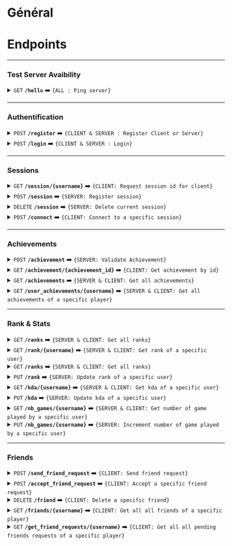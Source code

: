 # Général
  
# Endpoints
  


------------------------------------------------------------------------------------------
 
### Test Server Avaibility
<details>
<summary><code>GET</code> <code><b>/hello</b></code> ➡️ <code>{ALL : Ping server}</code></summary>

#### Parameters
- Auth required : None

#### Success Response
Code : `200 OK`
Content example
```
Hello, World !
```

#### Error Responses
- None

</details>


------------------------------------------------------------------------------------------
 
### Authentification
<details>
<summary><code>POST</code> <code><b>/register</b></code>  ➡️  <code>{CLIENT & SERVER : Register Client or Server}</code></summary>

#### Data constraints
```json
{
  "username": "user",
  "email": "test@etu.uqac.ca",
  "password": "test0",
  "role_name": "client" OR "server"
}
```
- Auth required : None

#### Success Response
Code : `200 OK`
```json
"User registered successfully"
```

#### Error Responses

> | http code     | content-type                      | response                                                            |
> |---------------|-----------------------------------|---------------------------------------------------------------------|
> | `400`         | `application/json`                | `Content type error`                                                |
> | `400`         | `application/json`                | `Invalid role name provided`                                        |
> | `400`         | `application/json`                | `Error inserting user into database`                                |

</details>

<details>
<summary><code>POST</code> <code><b>/login</b></code>  ➡️ <code>{CLIENT & SERVER : Login}</code></summary>

#### Data constraints
```json
{
  "username": "{user}",
  "password": "{password}"
}
```

- Auth required : None

#### Success Response
Code : `200 OK`
```json
{token_client} OR {token_server}
```

#### Error Responses

> | http code     | content-type                      | response                                                            |
> |---------------|-----------------------------------|---------------------------------------------------------------------|
> | `400`         | `application/json`                | `Content type error`                                                |
> | `400`         | `application/json`                | `Invalid username or password`                                      |
> | `400`         | `application/json`                | `Invalid role id`                                                   |
</details>

------------------------------------------------------------------------------------------
 
### Sessions

<details>
<summary><code>GET</code> <code><b>/session/{username}</b></code>  ➡️ <code>{CLIENT: Request session id for client}</code></summary>

#### Parameters

> | name              |  type     | data type      | description                         |
> |-------------------|-----------|----------------|-------------------------------------|
> | username          |  required | string         |                                     |

- Auth required : `token_client`

#### Success Response
Code : `200 OK`
Content example
```json
{session_id}
```

#### Error Responses

> | http code     | content-type                      | response                                                            |
> |---------------|-----------------------------------|---------------------------------------------------------------------|
> | `400`         | `application/json`                | `Content type error`                                                |
> | `400`         | `application/json`                | `No session available`                                              |
> | `400`         | `application/json`                | `Invalid username`                                                  |
> | `400`         | `application/json`                | `Invalid rank id`                                                   |
> | `400`         | `application/json`                | `Session not found`                                                 |
> | `400`         | `application/json`                | `Failed to connect to Redis`                                        |
> | `400`         | `application/json`                | `Unauthorized`                                                      |

</details>

<details>
<summary><code>POST</code> <code><b>/session</b></code>  ➡️ <code>{SERVER: Register session}</code></summary>

#### Data constraints
```json
{
    "server_address" : "{{server_adress}}",
    "players" : []
}
```
- Auth required : `token_server`

#### Success Response
Code : `200 OK`
Content example
```json
Session registered successfully
```

#### Error Responses

> | http code     | content-type                      | response                                                            |
> |---------------|-----------------------------------|---------------------------------------------------------------------|
> | `400`         | `application/json`                | `Content type error`                                                |
> | `400`         | `application/json`                | `Error inserting user into database`                                |
> | `400`         | `application/json`                | `Failed to connect to Redis`                                        |
> | `400`         | `application/json`                | `Unauthorized`                                                      |

</details>


<details>
<summary><code>DELETE</code> <code><b>/session</b></code>  ➡️ <code>{SERVER: Delete current session}</code></summary>

- Auth required : `token_server`

#### Success Response
Code : `200 OK`
Content example
```json
Session successfully deleted
```

#### Error Responses

> | http code     | content-type                      | response                                                            |
> |---------------|-----------------------------------|---------------------------------------------------------------------|
> | `400`         | `application/json`                | `Content type error`                                                |
> | `400`         | `application/json`                | `Error updating database`                                           |
> | `400`         | `application/json`                | `Failed to connect to Redis`                                        |
> | `400`         | `application/json`                | `Unauthorized`                                                      |
</details>



<details>
<summary><code>POST</code> <code><b>/connect</b></code>  ➡️ <code>{CLIENT: Connect to a specific session}</code></summary>

- Auth required : `token_client`

#### Data constraints
```json
{
    "session_id" : "{session_id}",
    "username" : "{username}"
}
```

#### Success Response
Code : `200 OK`
Content example
```json
Player connected to session successfully
```

#### Error Responses

> | http code     | content-type                      | response                                                            |
> |---------------|-----------------------------------|---------------------------------------------------------------------|
> | `400`         | `application/json`                | `Content type error`                                                |
> | `400`         | `application/json`                | `No session available`                                              |
> | `400`         | `application/json`                | `Invalid username`                                                  |
> | `400`         | `application/json`                | `Session not found`                                                 |
> | `400`         | `application/json`                | `Failed to connect to Redis`                                        |
> | `400`         | `application/json`                | `Error updating session`                                            |
> | `400`         | `application/json`                | `Unauthorized`                                                      |

</details>

------------------------------------------------------------------------------------------
 
### Achievements
<details>
<summary><code>POST</code> <code><b>/achievement</b></code>  ➡️ <code>{SERVER: Validate Achievement}</code></summary>

- Auth required : `token_server`

#### Data constraints
```json
{
    "username" : "{username}",
    "achievement_id" :  "{achievement_id}"
}
```

#### Success Response
Code : `200 OK`
Content example
```json
Achievement validated successfully
```

#### Error Responses

> | http code     | content-type                      | response                                                            |
> |---------------|-----------------------------------|---------------------------------------------------------------------|
> | `400`         | `application/json`                | `Content type error`                                                |
> | `400`         | `application/json`                | `Invalid username`                                                  |
> | `400`         | `application/json`                | `Session not found`                                                 |
> | `400`         | `application/json`                | `Error inserting user achievement into database`                    |
> | `400`         | `application/json`                | `Unauthorized`                                                      |
</details>



<details>
<summary><code>GET</code> <code><b>/achievement/{achievement_id}</b></code>  ➡️ <code>{CLIENT: Get achievement by id}</code></summary>

#### Parameters

> | name              |  type     | data type      | description                         |
> |-------------------|-----------|----------------|-------------------------------------|
> | achievement_id          |  required | string         |    achievement id             |

- Auth required : `token_client`

#### Success Response
Code : `200 OK`
Content example
```json
{
    "id" :  "{achievement_id}",
    "name" : "{achievement_name}",
    "description" : "{description}",
    "image_url" : {}
}
```

#### Error Responses

> | http code     | content-type                      | response                                                            |
> |---------------|-----------------------------------|---------------------------------------------------------------------|
> | `400`         | `application/json`                | `Content type error`                                                |
> | `400`         | `application/json`                | `Achievement not found`                                             |
> | `400`         | `application/json`                | `Unauthorized`                                                      |
</details>


<details>
<summary><code>GET</code> <code><b>/achievements</b></code>  ➡️ <code>{SERVER & CLIENT: Get all achievements}</code></summary>

- Auth required : `token_client` OR `token_server`

#### Success Response
Code : `200 OK`
Content example
```json
[
    {
        "id" :  "{achievement_id}",
        "name" : "{achievement_name}",
        "description" : "{description}",
        "image_url" : {}
    }, 
    "..."
}
```

#### Error Responses

> | http code     | content-type                      | response                                                            |
> |---------------|-----------------------------------|---------------------------------------------------------------------|
> | `400`         | `application/json`                | `Content type error`                                                |
> | `400`         | `application/json`                | `Error loading achievements`                                        |
> | `400`         | `application/json`                | `Unauthorized`                                                      |
</details>

<details>
<summary><code>GET</code> <code><b>/user_achievements/{username}</b></code>  ➡️ <code>{SERVER & CLIENT: Get all achievements of a specific player}</code></summary>

#### Parameters
> | name              |  type     | data type      | description                         |
> |-------------------|-----------|----------------|-------------------------------------|
> | username          |  required | string         |    player username                  |


- Auth required : `token_client` OR `token_server`
#### Success Response
Code : `200 OK`
Content example
```json
[
    {
        "id" :  "{achievement_id}",
        "name" : "{achievement_name}",
        "description" : "{description}",
        "image_url" : {}
    }, 
    "..."
}
```

#### Error Responses
> | http code     | content-type                      | response                                                            |
> |---------------|-----------------------------------|---------------------------------------------------------------------|
> | `400`         | `application/json`                | `Content type error`                                                |
> | `400`         | `application/json`                | `Error loading achievements`                                        |
> | `400`         | `application/json`                | `Unauthorized`                                                      |
</details>



------------------------------------------------------------------------------------------
### Rank & Stats




<details>
<summary><code>GET</code> <code><b>/ranks</b></code>  ➡️ <code>{SERVER & CLIENT: Get all ranks}</code></summary>


- Auth required : `token_client` OR `token_server`
#### Success Response
Code : `200 OK`
Content example
```json
[
    {
        "id" :  "{rank_id}",
        "name" : "{rank_name}",
        "image_url" : {}
    }, 
    "..."
}
```

#### Error Responses
> | http code     | content-type                      | response                                                            |
> |---------------|-----------------------------------|---------------------------------------------------------------------|
> | `400`         | `application/json`                | `Content type error`                                                |
> | `400`         | `application/json`                | `Error loading ranks`                                               |
> | `400`         | `application/json`                | `Unauthorized`                                                      |
</details>

<details>
<summary><code>GET</code> <code><b>/rank/{username}</b></code>  ➡️ <code>{SERVER & CLIENT: Get rank of a specific user}</code></summary>

#### Parameters
> | name              |  type     | data type      | description                         |
> |-------------------|-----------|----------------|-------------------------------------|
> | username          |  required | string         |    player username                  |



- Auth required : `token_client` OR `token_server`
#### Success Response
Code : `200 OK`
Content example
```json
{
    "rank_name"
}, 
```

#### Error Responses
> | http code     | content-type                      | response                                                            |
> |---------------|-----------------------------------|---------------------------------------------------------------------|
> | `400`         | `application/json`                | `Content type error`                                                |
> | `400`         | `application/json`                | `Failed to retrieve rank name`                                      |
> | `400`         | `application/json`                | `Invalid username`                                                  |
> | `400`         | `application/json`                | `Unauthorized`                                                      |
</details>


<details>
<summary><code>GET</code> <code><b>/ranks</b></code>  ➡️ <code>{SERVER & CLIENT: Get all ranks}</code></summary>


- Auth required : `token_client` OR `token_server`
#### Success Response
Code : `200 OK`
Content example
```json
[
    {
        "id" :  "{rank_id}",
        "name" : "{rank_name}",
        "image_url" : {}
    }, 
    "..."
}
```

#### Error Responses
> | http code     | content-type                      | response                                                            |
> |---------------|-----------------------------------|---------------------------------------------------------------------|
> | `400`         | `application/json`                | `Content type error`                                                |
> | `400`         | `application/json`                | `Error loading ranks`                                               |
> | `400`         | `application/json`                | `Unauthorized`                                                      |
</details>

<details>
<summary><code>PUT</code> <code><b>/rank</b></code>  ➡️ <code>{SERVER: Update rank of a specific user}</code></summary>

#### Data constraints
```json
{
    "username" : "{username}",
    "new_rank_id" : "{rank id}"
}
```
- Auth required : `token_server`



#### Success Response
Code : `200 OK`
Content example
```json
Rank updated successfully
```

#### Error Responses
> | http code     | content-type                      | response                                                            |
> |---------------|-----------------------------------|---------------------------------------------------------------------|
> | `400`         | `application/json`                | `Content type error`                                                |
> | `400`         | `application/json`                | `Failed to retrieve rank name`                                      |
> | `400`         | `application/json`                | `Invalid username`                                                  |
> | `400`         | `application/json`                | `Unauthorized`                                                      |
</details>

<details>
<summary><code>GET</code> <code><b>/kda/{username}</b></code>  ➡️ <code>{SERVER & CLIENT: Get kda of a specific user}</code></summary>

#### Parameters
> | name              |  type     | data type      | description                         |
> |-------------------|-----------|----------------|-------------------------------------|
> | username          |  required | string         |    player username                  |



- Auth required : `token_client` OR `token_server`
#### Success Response
Code : `200 OK`
Content example
```json
{kda}, 
```

#### Error Responses
> | http code     | content-type                      | response                                                            |
> |---------------|-----------------------------------|---------------------------------------------------------------------|
> | `400`         | `application/json`                | `Content type error`                                                |
> | `400`         | `application/json`                | `Invalid username`                                                  |
> | `400`         | `application/json`                | `Unauthorized`                                                      |
</details>

<details>
<summary><code>PUT</code> <code><b>/kda</b></code>  ➡️ <code>{SERVER: Update kda of a specific user}</code></summary>

#### Data constraints
```json
{
    "username" : "{username}",
    "new_kda" : {new_kda}
}
```
- Auth required : `token_server`



#### Success Response
Code : `200 OK`
Content example
```json
KDA updated successfully
```

#### Error Responses
> | http code     | content-type                      | response                                                            |
> |---------------|-----------------------------------|---------------------------------------------------------------------|
> | `400`         | `application/json`                | `Content type error`                                                |
> | `400`         | `application/json`                | `Error updating user kda         `                                  |
> | `400`         | `application/json`                | `Invalid username`                                                  |
> | `400`         | `application/json`                | `Unauthorized`                                                      |
</details>

<details>
<summary><code>GET</code> <code><b>/nb_games/{username}</b></code>  ➡️ <code>{SERVER & CLIENT: Get number of game played by a specific user}</code></summary>

#### Parameters
> | name              |  type     | data type      | description                         |
> |-------------------|-----------|----------------|-------------------------------------|
> | username          |  required | string         |    player username                  |



- Auth required : `token_client` OR `token_server`
#### Success Response
Code : `200 OK`
Content example
```json
{nb_games_played}, 
```

#### Error Responses
> | http code     | content-type                      | response                                                            |
> |---------------|-----------------------------------|---------------------------------------------------------------------|
> | `400`         | `application/json`                | `Content type error`                                                |
> | `400`         | `application/json`                | `Invalid username`                                                  |
> | `400`         | `application/json`                | `Unauthorized`                                                      |
</details>

<details>
<summary><code>PUT</code> <code><b>/nb_games/{username}</b></code>  ➡️ <code>{SERVER: Increment number of game played by a specific user}</code></summary>

- Auth required : `token_server`


#### Success Response
Code : `200 OK`
Content example
```json
Games played updated successfully
```

#### Error Responses
> | http code     | content-type                      | response                                                            |
> |---------------|-----------------------------------|---------------------------------------------------------------------|
> | `400`         | `application/json`                | `Content type error`                                                |
> | `400`         | `application/json`                | `Error updating user games played`                                  |
> | `400`         | `application/json`                | `Invalid username`                                                  |
> | `400`         | `application/json`                | `Unauthorized`                                                      |
</details>



------------------------------------------------------------------------------------------
### Friends


<details>
<summary><code>POST</code> <code><b>/send_friend_request</b></code>  ➡️ <code>{CLIENT: Send friend request}</code></summary>

#### Data constraints
```json
{
    "username": "{player sending request username}",
    "friend_username": "{asked friend username}"
}
```
- Auth required : `token_client`



#### Success Response
Code : `200 OK`
Content example
```json
Friend request sent successfully
```

#### Error Responses
> | http code     | content-type                      | response                                                            |
> |---------------|-----------------------------------|---------------------------------------------------------------------|
> | `400`         | `application/json`                | `Content type error`                                                |
> | `400`         | `application/json`                | `Error inserting friend request into database`                      |
> | `400`         | `application/json`                | `Invalid username`                                                  |
> | `400`         | `application/json`                | `Invalid friend username`                                           |
> | `400`         | `application/json`                | `Unauthorized`                                                      |
</details>

<details>
<summary><code>POST</code> <code><b>/accept_friend_request</b></code>  ➡️ <code>{CLIENT: Accept a specific friend request}</code></summary>

#### Data constraints
```json
{
    "username": "{player accepting request username}",
    "friend_username": "{new friend username}"
}
```
- Auth required : `token_client`



#### Success Response
Code : `200 OK`
Content example
```json
Friend request accepted successfully
```

#### Error Responses
> | http code     | content-type                      | response                                                            |
> |---------------|-----------------------------------|---------------------------------------------------------------------|
> | `400`         | `application/json`                | `Content type error`                                                |
> | `400`         | `application/json`                | `Error inserting friend into database`                              |
> | `400`         | `application/json`                | `Invalid username`                                                  |
> | `400`         | `application/json`                | `Invalid friend username`                                           |
> | `400`         | `application/json`                | `Error removing friend request`                                     |
> | `400`         | `application/json`                | `Unauthorized`                                                      |
</details>

<details>
<summary><code>DELETE</code> <code><b>/friend</b></code>  ➡️ <code>{CLIENT: Delete a specific friend}</code></summary>

#### Data constraints
```json
{
    "username": "{initiating player}",
    "friend_username": "{deleted friend}"
}
```
- Auth required : `token_client`



#### Success Response
Code : `200 OK`
Content example
```json
Friend removed successfully
```

#### Error Responses
> | http code     | content-type                      | response                                                            |
> |---------------|-----------------------------------|---------------------------------------------------------------------|
> | `400`         | `application/json`                | `Content type error`                                                |
> | `400`         | `application/json`                | `Error removing friend`                              |
> | `400`         | `application/json`                | `Invalid username`                                                  |
> | `400`         | `application/json`                | `Invalid friend username`                                           |
> | `400`         | `application/json`                | `Unauthorized`                                                      |
</details>

<details>
<summary><code>GET</code> <code><b>/friends/{username}</b></code>  ➡️ <code>{CLIENT: Get all all friends of a specific player}</code></summary>

#### Parameters
> | name              |  type     | data type      | description                         |
> |-------------------|-----------|----------------|-------------------------------------|
> | username          |  required | string         |    player username                  |


- Auth required : `token_client`



#### Success Response
Code : `200 OK`
Content example
```json
[
    {
        "username" :  "{}",
        "kda" : "{}",
        "nb_games" : {},
        "rank" : {}
    }, 
    "..."
}
```


#### Error Responses
> | http code     | content-type                      | response                                                            |
> |---------------|-----------------------------------|---------------------------------------------------------------------|
> | `400`         | `application/json`                | `Content type error`                                                |
> | `400`         | `application/json`                | `Error loading friends`                              |
> | `400`         | `application/json`                | `Invalid username`                                                  |
> | `400`         | `application/json`                | `Unauthorized`                                                      |
</details>

<details>
<summary><code>GET</code> <code><b>/get_friend_requests/{username}</b></code>  ➡️ <code>{CLIENT: Get all all pending friends requests of a specific player}</code></summary>

#### Parameters
> | name              |  type     | data type      | description                         |
> |-------------------|-----------|----------------|-------------------------------------|
> | username          |  required | string         |    player username                  |


- Auth required : `token_client`



#### Success Response
Code : `200 OK`
Content example
```json
[
    {
        "username" :  "{}",
        "kda" : "{}",
        "nb_games" : {},
        "rank" : {}
    }, 
    "..."
}
```


#### Error Responses
> | http code     | content-type                      | response                                                            |
> |---------------|-----------------------------------|---------------------------------------------------------------------|
> | `400`         | `application/json`                | `Content type error`                                                |
> | `400`         | `application/json`                | `Error loading friends requests`                              |
> | `400`         | `application/json`                | `Invalid username`                                                  |
> | `400`         | `application/json`                | `Unauthorized`                                                      |
</details>


